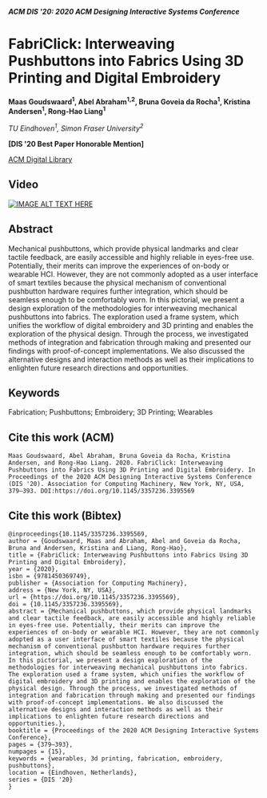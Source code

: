
___ACM DIS '20: 2020 ACM Designing Interactive Systems Conference___

# FabriClick: Interweaving Pushbuttons into Fabrics Using 3D Printing and Digital Embroidery
__Maas Goudswaard<sup>1</sup>, Abel Abraham<sup>1,2</sup>, Bruna Goveia da Rocha<sup>1</sup>, Kristina Andersen<sup>1</sup>, Rong-Hao Liang<sup>1</sup>__

_TU Eindhoven<sup>1</sup>, Simon Fraser University<sup>2</sup>_

 __\[DIS '20 Best Paper Honorable Mention\]__

[ACM Digital Library](https://dl.acm.org/doi/10.1145/3357236.3395569)

## Video
[![IMAGE ALT TEXT HERE](https://img.youtube.com/vi/i_8izQPGhFE/0.jpg)](https://www.youtube.com/watch?v=i_8izQPGhFE)

## Abstract
Mechanical pushbuttons, which provide physical landmarks and clear tactile feedback, are easily accessible and highly reliable in eyes-free use. Potentially, their merits can improve the experiences of on-body or wearable HCI. However, they are not commonly adopted as a user interface of smart textiles because the physical mechanism of conventional pushbutton hardware requires further integration, which should be seamless enough to be comfortably worn. In this pictorial, we present a design exploration of the methodologies for interweaving mechanical pushbuttons into fabrics. The exploration used a frame system, which unifies the workflow of digital embroidery and 3D printing and enables the exploration of the physical design. Through the process, we investigated methods of integration and fabrication through making and presented our findings with proof-of-concept implementations. We also discussed the alternative designs and interaction methods as well as their implications to enlighten future research directions and opportunities.

## Keywords
Fabrication; Pushbuttons; Embroidery; 3D Printing; Wearables

## Cite this work (ACM)
```
Maas Goudswaard, Abel Abraham, Bruna Goveia da Rocha, Kristina Andersen, and Rong-Hao Liang. 2020. FabriClick: Interweaving Pushbuttons into Fabrics Using 3D Printing and Digital Embroidery. In Proceedings of the 2020 ACM Designing Interactive Systems Conference (DIS '20). Association for Computing Machinery, New York, NY, USA, 379–393. DOI:https://doi.org/10.1145/3357236.3395569
```

## Cite this work (Bibtex)
```
@inproceedings{10.1145/3357236.3395569,
author = {Goudswaard, Maas and Abraham, Abel and Goveia da Rocha, Bruna and Andersen, Kristina and Liang, Rong-Hao},
title = {FabriClick: Interweaving Pushbuttons into Fabrics Using 3D Printing and Digital Embroidery},
year = {2020},
isbn = {9781450369749},
publisher = {Association for Computing Machinery},
address = {New York, NY, USA},
url = {https://doi.org/10.1145/3357236.3395569},
doi = {10.1145/3357236.3395569},
abstract = {Mechanical pushbuttons, which provide physical landmarks and clear tactile feedback, are easily accessible and highly reliable in eyes-free use. Potentially, their merits can improve the experiences of on-body or wearable HCI. However, they are not commonly adopted as a user interface of smart textiles because the physical mechanism of conventional pushbutton hardware requires further integration, which should be seamless enough to be comfortably worn. In this pictorial, we present a design exploration of the methodologies for interweaving mechanical pushbuttons into fabrics. The exploration used a frame system, which unifies the workflow of digital embroidery and 3D printing and enables the exploration of the physical design. Through the process, we investigated methods of integration and fabrication through making and presented our findings with proof-of-concept implementations. We also discussed the alternative designs and interaction methods as well as their implications to enlighten future research directions and opportunities.},
booktitle = {Proceedings of the 2020 ACM Designing Interactive Systems Conference},
pages = {379–393},
numpages = {15},
keywords = {wearables, 3d printing, fabrication, embroidery, pushbuttons},
location = {Eindhoven, Netherlands},
series = {DIS '20}
}
```